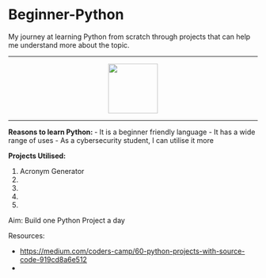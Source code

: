 <h1> Beginner-Python </h1>

My journey at learning Python from scratch through projects that can help me understand more about the topic. 
<hr>
<center><img src = "https://user-images.githubusercontent.com/61000672/175947382-f6f1f493-4d02-4563-bb13-2f3b348041d7.png" width = "100" height = "100" /> </center>
<hr>
<b> Reasons to learn Python: </b>
- It is a beginner friendly language
- It has a wide range of uses
- As a cybersecurity student, I can utilise it more

<b> Projects Utilised: </b> 
1. Acronym Generator
2. 
3. 
4. 
5. 

Aim: 
Build one Python Project a day

Resources: 
- https://medium.com/coders-camp/60-python-projects-with-source-code-919cd8a6e512
- 

